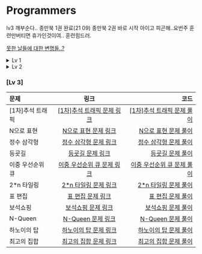 # Programmers







lv3 깨부순다..
종만북 1권 완료(21 09)
종만북 2권 바로 시작
아이고 피곤해..요번주 훈련만버티면 휴가인것이여..
훈련힘드러.
</p>

[못한 날들에 대한 변명들..?](https://github.com/Eunno-An/Programmers/blob/main/%EB%AA%BB%ED%95%9C%20%EB%82%A0%EB%93%A4...!)

<details>
<summary>Lv 1</summary>
<div markdown="1">

### [Lv 1]
|문제|링크|코드| 
|:---|:---:|---:| 
|체육복|[체육복 문제 링크](https://programmers.co.kr/learn/courses/30/lessons/42862)|[체육복 문제 풀이](https://github.com/Eunno-An/Programmers/blob/main/Lv1/%EC%B2%B4%EC%9C%A1%EB%B3%B5.cpp)| 
|완주하지 못한 선수|[완주하지 못한 선수 문제 링크](https://programmers.co.kr/learn/courses/30/lessons/42576)|[완주하지 못한 선수 문제 풀이](https://github.com/Eunno-An/Programmers/blob/main/Lv1/%EC%99%84%EC%A3%BC%ED%95%98%EC%A7%80%20%EB%AA%BB%ED%95%9C%20%EC%84%A0%EC%88%98.cpp)|
|크레인 인형뽑기 게임|[크레인 인형뽑기 게임 문제 링크](https://programmers.co.kr/learn/courses/30/lessons/64061)|[크레인 인형뽑기 게임 문제 풀이](https://github.com/Eunno-An/Programmers/blob/main/Lv1/%ED%81%AC%EB%A0%88%EC%9D%B8%20%EC%9D%B8%ED%98%95%EB%BD%91%EA%B8%B0%20%EA%B2%8C%EC%9E%84.cpp)| 
|내적|[내적 문제 링크](https://programmers.co.kr/learn/courses/30/lessons/70128?language=cpp)|[체육복 문제 풀이](https://github.com/Eunno-An/Programmers/blob/main/Lv1/%EB%82%B4%EC%A0%81.cpp)| 
|모의고사|[모의고사 문제 링크](https://programmers.co.kr/learn/courses/30/lessons/42840)|[모의고사 문제 풀이](https://github.com/Eunno-An/Programmers/blob/main/Lv1/%EB%AA%A8%EC%9D%98%EA%B3%A0%EC%82%AC.cpp)| 
|폰켓몬|[폰켓몬 문제 링크](https://programmers.co.kr/learn/courses/30/lessons/1845)|[폰켓몬 문제 풀이](https://github.com/Eunno-An/Programmers/blob/main/Lv1/%ED%8F%B0%EC%BC%93%EB%AA%AC.cpp)| 
|소수 만들기|[소수 만들기 문제 링크](https://programmers.co.kr/learn/courses/30/lessons/12977)|[소수 만들기 문제 풀이](https://github.com/Eunno-An/Programmers/blob/main/Lv1/%EC%86%8C%EC%88%98%20%EB%A7%8C%EB%93%A4%EA%B8%B0.cpp)| 
|로또의 최고 순위와 최저 순위|[로또의 최고 순위와 최저 순위 문제 링크](https://programmers.co.kr/learn/courses/30/lessons/77484)|[로또의 최고 순위와 최저 순위 문제 풀이](https://github.com/Eunno-An/Programmers/blob/main/Lv1/%EB%A1%9C%EB%98%90%EC%9D%98%20%EC%B5%9C%EA%B3%A0%20%EC%88%9C%EC%9C%84%EC%99%80%20%EC%B5%9C%EC%A0%80%20%EC%88%9C%EC%9C%84.cpp)| 
|음양 더하기|[음양 더하기 문제 링크](https://programmers.co.kr/learn/courses/30/lessons/76501)|[음양 더하기 문제 풀이](https://github.com/Eunno-An/Programmers/blob/main/Lv1/%EC%9D%8C%EC%96%91%20%EB%8D%94%ED%95%98%EA%B8%B0.cpp)| 
|신규 아이디 추천|[신규 아이디 추천 문제 링크](https://programmers.co.kr/learn/courses/30/lessons/72410)|[신규 아이디 추천 문제 풀이](https://github.com/Eunno-An/Programmers/blob/main/Lv1/%EC%8B%A0%EA%B7%9C%20%EC%95%84%EC%9D%B4%EB%94%94%20%EC%B6%94%EC%B2%9C.cpp)| 
|K번째 수|[K번째 수 문제 링크](https://programmers.co.kr/learn/courses/30/lessons/42748)|[K번째 수 문제 풀이](https://github.com/Eunno-An/Programmers/blob/main/Lv1/K%EB%B2%88%EC%A7%B8%20%EC%88%98.cpp)| 
|키패드 누르기|[키패드 누르기 문제 링크](https://programmers.co.kr/learn/courses/30/lessons/67256)|[키패드 누르기 문제 풀이](https://github.com/Eunno-An/Programmers/blob/main/Lv1/%ED%82%A4%ED%8C%A8%EB%93%9C%20%EB%88%84%EB%A5%B4%EA%B8%B0.cpp)|
|예산|[예산 문제 링크](https://programmers.co.kr/learn/courses/30/lessons/12982)|[키패드 누르기 문제 풀이](https://github.com/Eunno-An/Programmers/blob/main/Lv1/%EC%98%88%EC%82%B0.cpp)|
|약수의 개수와 덧셈|[약수의 개수와 덧셈 문제 링크](https://programmers.co.kr/learn/courses/30/lessons/77884?language=cpp)|[약수의 개수와 덧셈 문제 풀이](https://github.com/Eunno-An/Programmers/blob/main/Lv1/%EC%95%BD%EC%88%98%EC%9D%98%20%EA%B0%9C%EC%88%98%EC%99%80%20%EB%8D%A7%EC%85%88.cpp)|
|3진법 뒤집기|[3진법 뒤집기 문제 링크](https://programmers.co.kr/learn/courses/30/lessons/68935)|[3진법 뒤집기 문제 풀이](https://github.com/Eunno-An/Programmers/blob/main/Lv1/3%EC%A7%84%EB%B2%95%20%EB%92%A4%EC%A7%91%EA%B8%B0.cpp)|
|실패율|[실패율 문제 링크](https://programmers.co.kr/learn/courses/30/lessons/42889)|[실패율 문제 풀이](https://github.com/Eunno-An/Programmers/blob/main/Lv1/%EC%8B%A4%ED%8C%A8%EC%9C%A8.cpp)|
|두 개 뽑아서 더하기|[두 개 뽑아서 더하기 문제 링크](https://programmers.co.kr/learn/courses/30/lessons/68644?language=cpp)|[두 개 뽑아서 더하기 문제 풀이](https://github.com/Eunno-An/Programmers/blob/main/Lv1/%EB%91%90%20%EA%B0%9C%20%EB%BD%91%EC%95%84%EC%84%9C%20%EB%8D%94%ED%95%98%EA%B8%B0.cpp)|
|가운데 글자 가져오기|[가운데 글자 가져오기 문제 링크](https://programmers.co.kr/learn/courses/30/lessons/12903)|[가운데 글자 가져오기 문제 풀이](https://github.com/Eunno-An/Programmers/blob/main/Lv1/%EA%B0%80%EC%9A%B4%EB%8D%B0%20%EA%B8%80%EC%9E%90%20%EA%B0%80%EC%A0%B8%EC%98%A4%EA%B8%B0.cpp)|
|다트 게임|[다트 게임 문제 링크](https://programmers.co.kr/learn/courses/30/lessons/17682)|[다트 게임 문제 풀이](https://github.com/Eunno-An/Programmers/blob/main/Lv1/%EB%8B%A4%ED%8A%B8%20%EA%B2%8C%EC%9E%84.cpp)|
|같은 숫자는 싫어|[같은 숫자는 싫어 문제 링크](https://programmers.co.kr/learn/courses/30/lessons/12906)|[같은 숫자는 싫어 문제 풀이](https://github.com/Eunno-An/Programmers/blob/main/Lv1/%EA%B0%99%EC%9D%80%20%EC%88%AB%EC%9E%90%EB%8A%94%20%EC%8B%AB%EC%96%B4.cpp)|
|나누어 떨어지는 숫자 배열|[나누어 떨어지는 숫자 배열 문제 링크](https://programmers.co.kr/learn/courses/30/lessons/12910)|[나누어 떨어지는 숫자 배열 문제 풀이](https://github.com/Eunno-An/Programmers/blob/main/Lv1/%EB%82%98%EB%88%84%EC%96%B4%20%EB%96%A8%EC%96%B4%EC%A7%80%EB%8A%94%20%EC%88%AB%EC%9E%90%20%EB%B0%B0%EC%97%B4.cpp)|
|두 정수 사이의 합|[두 정수 사이의 합 문제 링크](https://programmers.co.kr/learn/courses/30/lessons/12912)|[두 정수 사이의 합 문제 풀이](https://github.com/Eunno-An/Programmers/blob/main/Lv1/%EB%91%90%20%EC%A0%95%EC%88%98%20%EC%82%AC%EC%9D%B4%EC%9D%98%20%ED%95%A9.cpp)|
|문자열 내 마음대로 정렬하기|[문자열 내 마음대로 정렬하기 문제 링크](https://programmers.co.kr/learn/courses/30/lessons/12915)|[문자열 내 마음대로 정렬하기 문제 풀이](https://github.com/Eunno-An/Programmers/blob/main/Lv1/%EB%AC%B8%EC%9E%90%EC%97%B4%20%EB%82%B4%20%EB%A7%88%EC%9D%8C%EB%8C%80%EB%A1%9C%20%EC%A0%95%EB%A0%AC%ED%95%98%EA%B8%B0.cpp)|
|문자열 내 y와 p의 개수|[문자열 내 y와 p의 개수 문제 링크](https://programmers.co.kr/learn/courses/30/lessons/12916)|[문자열 내 y와 p의 개수 문제 풀이](https://github.com/Eunno-An/Programmers/blob/main/Lv1/%EB%AC%B8%EC%9E%90%EC%97%B4%20%EB%82%B4%20p%EC%99%80%20y%EC%9D%98%20%EA%B0%9C%EC%88%98.cpp)|
|문자열 내림차순으로 정렬하기|[문자열 내림차순으로 정렬하기 문제 링크](https://programmers.co.kr/learn/courses/30/lessons/12917)|[문자열 내림차순으로 정렬하기 문제 풀이](https://github.com/Eunno-An/Programmers/blob/main/Lv1/%EB%AC%B8%EC%9E%90%EC%97%B4%20%EB%82%B4%EB%A6%BC%EC%B0%A8%EC%88%9C%EC%9C%BC%EB%A1%9C%20%EB%B0%B0%EC%B9%98%ED%95%98%EA%B8%B0.cpp)|
|문자열 다루기 기본|[문자열 다루기 기본 문제 링크](https://programmers.co.kr/learn/courses/30/lessons/12918?language=cpp)|[문자열 다루기 기본 문제 풀이](https://github.com/Eunno-An/Programmers/blob/main/Lv1/%EB%AC%B8%EC%9E%90%EC%97%B4%20%EB%8B%A4%EB%A3%A8%EA%B8%B0%20%EA%B8%B0%EB%B3%B8.cpp)|
|서울에서 김서방 찾기|[서울에서 김서방 찾기 문제 링크](https://programmers.co.kr/learn/courses/30/lessons/12919)|[서울에서 김서방 찾기 문제 풀이](https://github.com/Eunno-An/Programmers/blob/main/Lv1/%EC%84%9C%EC%9A%B8%EC%97%90%EC%84%9C%20%EA%B9%80%EC%84%9C%EB%B0%A9%20%EC%B0%BE%EA%B8%B0.cpp)|
|소수 찾기|[소수 찾기 문제 링크](https://programmers.co.kr/learn/courses/30/lessons/12921)|[소수 찾기 문제 풀이](https://github.com/Eunno-An/Programmers/blob/main/Lv1/%EC%86%8C%EC%88%98%20%EC%B0%BE%EA%B8%B0.cpp)|
|시저 암호|[시저 암호 문제 링크](https://programmers.co.kr/learn/courses/30/lessons/12926)|[시저 암호 문제 풀이](https://github.com/Eunno-An/Programmers/tree/main/Lv1)|
|이상한 문자 만들기|[이상한 문자 만들기 문제 링크](https://programmers.co.kr/learn/courses/30/lessons/12930)|[이상한 문자 만들기 문제 풀이](https://github.com/Eunno-An/Programmers/blob/main/Lv1/%EC%9D%B4%EC%83%81%ED%95%9C%20%EB%AC%B8%EC%9E%90%20%EB%A7%8C%EB%93%A4%EA%B8%B0.cpp)|
|제일 작은 수 제거하기|[제일 작은 수 제거하기 문제 링크](https://programmers.co.kr/learn/courses/30/lessons/12935)|[제일 작은 수 제거하기 문제 풀이](https://github.com/Eunno-An/Programmers/blob/main/Lv1/%EC%A0%9C%EC%9D%BC%20%EC%9E%91%EC%9D%80%20%EC%88%98%20%EC%A0%9C%EA%B1%B0%ED%95%98%EA%B8%B0.cpp)|
|짝수와 홀수|[짝수와 홀수 문제 링크](https://programmers.co.kr/learn/courses/30/lessons/12937)|[짝수와 홀수 문제 풀이](https://github.com/Eunno-An/Programmers/blob/main/Lv1/%EC%A7%9D%EC%88%98%EC%99%80%20%ED%99%80%EC%88%98.cpp)|
|최대 공약수와 최소 공배수|[최대 공약수와 최소 공배수 문제 링크](https://programmers.co.kr/learn/courses/30/lessons/12940)|[최대 공약수와 최소 공배수 문제 풀이](https://programmers.co.kr/learn/courses/30/lessons/12940)|
</div>
</details>

<details>
<summary>Lv 2</summary>
<div markdown="1">

### [Lv 2]
|문제|링크|코드| 
|:---|:---:|---:| 
|캐시|[캐시 문제 링크](https://programmers.co.kr/learn/courses/30/lessons/17680)|[캐시 문제 풀이](https://github.com/Eunno-An/Programmers/blob/main/Lv2/%5B1%EC%B0%A8%5D%20%EC%BA%90%EC%8B%9C.cpp)| 
|짝지어 제거하기|[짝지어 제거하기 문제 링크](https://programmers.co.kr/learn/courses/30/lessons/12973)|[짝지어 제거하기 문제 풀이](https://github.com/Eunno-An/Programmers/blob/main/Lv2/%EC%A7%9D%EC%A7%80%EC%96%B4%20%EC%A0%9C%EA%B1%B0%ED%95%98%EA%B8%B0.cpp)| 
|단체 사진 찍기|[단체 사진 찍기 문제 링크](https://programmers.co.kr/learn/courses/30/lessons/1835)|[단체 사진 찍기 문제 풀이](https://github.com/Eunno-An/Programmers/blob/main/Lv2/%EB%8B%A8%EC%B2%B4%20%EC%82%AC%EC%A7%84%20%EC%B0%8D%EA%B8%B0.cpp)| 
|뉴스 클러스터링|[뉴스 클러스터링 문제 링크](https://programmers.co.kr/learn/courses/30/lessons/17677)|[뉴스 클러스터링 문제 풀이](https://github.com/Eunno-An/Programmers/blob/main/Lv2/%5B1%EC%B0%A8%5D%EB%89%B4%EC%8A%A4%20%ED%81%B4%EB%9F%AC%EC%8A%A4%ED%84%B0%EB%A7%81.cpp)| 
|더 맵게|[더 맵게 문제 링크](https://programmers.co.kr/learn/courses/30/lessons/42626)|[더 맵게 문제 풀이](https://github.com/Eunno-An/Programmers/blob/main/Lv2/%EB%8D%94%20%EB%A7%B5%EA%B2%8C.cpp)| 
|오픈채팅방|[오픈채팅방 문제 링크](https://programmers.co.kr/learn/courses/30/lessons/42888)|[오픈채팅방 문제 풀이](https://github.com/Eunno-An/Programmers/blob/main/Lv2/%EC%98%A4%ED%94%88%EC%B1%84%ED%8C%85%EB%B0%A9.cpp)|
|타겟 넘버|[타겟 넘버 문제 링크](https://programmers.co.kr/learn/courses/30/lessons/43165)|[타겟 넘버 문제 풀이](https://github.com/Eunno-An/Programmers/blob/main/Lv2/%ED%83%80%EA%B2%9F%20%EB%84%98%EB%B2%84.cpp)|
|멀쩡한 사각형|[멀쩡한 사각형 문제 링크](https://programmers.co.kr/learn/courses/30/lessons/62048)|[타겟 넘버 문제 풀이](https://github.com/Eunno-An/Programmers/blob/main/Lv2/%ED%83%80%EA%B2%9F%20%EB%84%98%EB%B2%84.cpp)|
|문자열 압축|[문자열 압축 문제 링크](https://programmers.co.kr/learn/courses/30/lessons/60057)|[문자열 압축 문제 풀이](https://github.com/Eunno-An/Programmers/blob/main/Lv2/%EB%AC%B8%EC%9E%90%EC%97%B4%20%EC%95%95%EC%B6%95.cpp)|
|카카오 프렌즈 컬러링북|[카카오 프렌즈 컬러링북 문제 링크](https://programmers.co.kr/learn/courses/30/lessons/1829)|[카카오 프렌즈 컬러링북 문제 풀이](https://github.com/Eunno-An/Programmers/blob/main/Lv2/%EC%B9%B4%EC%B9%B4%EC%98%A4%ED%94%84%EB%A0%8C%EC%A6%88%20%EC%BB%AC%EB%9F%AC%EB%A7%81%EB%B6%81.cpp)|
|기능 개발|[기능 개발 문제 링크](https://programmers.co.kr/learn/courses/30/lessons/42586)|[기능 개발 문제 풀이](https://github.com/Eunno-An/Programmers/blob/main/Lv2/%EA%B8%B0%EB%8A%A5%20%EA%B0%9C%EB%B0%9C.cpp)|
|게임 맵 최단거리|[게임 맵 최단거리 문제 링크](https://programmers.co.kr/learn/courses/30/lessons/1844)|[게임 맵 최단거리 문제 풀이](https://github.com/Eunno-An/Programmers/blob/main/Lv2/%EA%B2%8C%EC%9E%84%20%EB%A7%B5%20%EC%B5%9C%EB%8B%A8%EA%B1%B0%EB%A6%AC.cpp)|
|수식 최대화|[수식 최대화 문제 링크](https://programmers.co.kr/learn/courses/30/lessons/67257#)|[수식 최대화 문제 풀이](https://github.com/Eunno-An/Programmers/blob/main/Lv2/%E2%98%85%EC%88%98%EC%8B%9D%20%EC%B5%9C%EB%8C%80%ED%99%94.cpp)|
|메뉴 리뉴얼|[메뉴 리뉴얼 문제 링크](https://programmers.co.kr/learn/courses/30/lessons/72411)|[메뉴 리뉴얼 문제 풀이](https://github.com/Eunno-An/Programmers/blob/main/Lv2/%E2%98%85%EB%A9%94%EB%89%B4%20%EB%A6%AC%EB%89%B4%EC%96%BC.cpp)|
|프린터|[프린터 문제 링크](https://programmers.co.kr/learn/courses/30/lessons/42587)|[프린터 문제 풀이](https://github.com/Eunno-An/Programmers/blob/main/Lv2/%ED%94%84%EB%A6%B0%ED%84%B0.cpp)|
|거리두기 확인하기|[거리두기 확인하기 문제 링크](https://programmers.co.kr/learn/courses/30/lessons/81302?language=cpp)|[거리두기 확인하기 문제 풀이](https://github.com/Eunno-An/Programmers/blob/main/Lv2/%EA%B1%B0%EB%A6%AC%EB%91%90%EA%B8%B0%20%ED%99%95%EC%9D%B8%ED%95%98%EA%B8%B0.cpp)|
|괄호 변환|[괄호 변환 문제 링크](https://programmers.co.kr/learn/courses/30/lessons/60058p)|[괄호 변환 문제 풀이](https://github.com/Eunno-An/Programmers/tree/main/Lv2)|
|괄호 회전하기|[괄호 회전하기 문제 링크](https://programmers.co.kr/learn/courses/30/lessons/76502?language=cpp)|[괄호 회전하기 문제 풀이](https://github.com/Eunno-An/Programmers/blob/main/Lv2/%EA%B4%84%ED%98%B8%20%ED%9A%8C%EC%A0%84%ED%95%98%EA%B8%B0.cpp)|
|배달|[배달 문제 링크](https://programmers.co.kr/learn/courses/30/lessons/12978 )|[배달 문제 풀이](https://github.com/Eunno-An/Programmers/blob/main/Lv2/%EB%B0%B0%EB%8B%AC.cpp)|
|큰 수 만들기|[큰 수 만들기 문제 링크](https://programmers.co.kr/learn/courses/30/lessons/42883)|[큰 수 만들기 문제 풀이](https://github.com/Eunno-An/Programmers/blob/main/Lv2/%E2%98%85%ED%81%B0%20%EC%88%98%20%EB%A7%8C%EB%93%A4%EA%B8%B0.cpp)|
|H-index|[H-index 문제 링크](https://programmers.co.kr/learn/courses/30/lessons/42747#)|[H-index 문제 풀이](https://github.com/Eunno-An/Programmers/blob/main/Lv2/H-index.cpp)|
|순위 검색|[순위 검색 문제 링크](https://programmers.co.kr/learn/courses/30/lessons/72412#qna)|[순위 검색 문제 풀이](https://github.com/Eunno-An/Programmers/blob/main/Lv2/%E2%98%85%E2%98%85%EC%88%9C%EC%9C%84%20%EA%B2%80%EC%83%89.cpp)|
|가장 큰 수|[가장 큰 수 문제 링크](https://programmers.co.kr/learn/courses/30/lessons/42746?language=cpp#)|[가장 큰 수 문제 풀이](https://github.com/Eunno-An/Programmers/blob/main/Lv2/%E2%98%85%EA%B0%80%EC%9E%A5%20%ED%81%B0%20%EC%88%98.cpp)|
|영어 끝말잇기|[영어 끝말잇기 문제 링크](https://programmers.co.kr/learn/courses/30/lessons/12981)|[영어 끝말잇기 문제 풀이](https://github.com/Eunno-An/Programmers/tree/main/Lv2)|
|구명보트|[구명보트 문제 링크](https://programmers.co.kr/learn/courses/30/lessons/42885#)|[구명보트 문제 풀이](https://github.com/Eunno-An/Programmers/blob/main/Lv2/%EA%B5%AC%EB%AA%85%EB%B3%B4%ED%8A%B8.cpp)|
|2개 이하로 다른 비트|[2개 이하로 다른 비트 문제 링크](https://programmers.co.kr/learn/courses/30/lessons/77885)|[2개 이하로 다른 비트 문제 풀이](https://github.com/Eunno-An/Programmers/blob/main/Lv2/%E2%98%85%E2%98%852%EA%B0%9C%20%EC%9D%B4%ED%95%98%EB%A1%9C%20%EB%8B%A4%EB%A5%B8%20%EB%B9%84%ED%8A%B8.cpp)|
|프렌즈 4블록|[프렌즈 4블록 문제 링크](https://programmers.co.kr/learn/courses/30/lessons/17679)|[프렌즈 4블록 문제 풀이](https://github.com/Eunno-An/Programmers/blob/main/Lv2/%5B1%EC%B0%A8%5D%ED%94%84%EB%A0%8C%EC%A6%88%204%EB%B8%94%EB%A1%9D.cpp)|
|주식 가격|[주식 가격 문제 링크](https://programmers.co.kr/learn/courses/30/lessons/42584)|[주식 가격 문제 풀이](https://github.com/Eunno-An/Programmers/blob/main/Lv2/%EC%A3%BC%EC%8B%9D%EA%B0%80%EA%B2%A9.cpp)|
|점프와 순간 이동|[점프와 순간 이동 문제 링크](https://programmers.co.kr/learn/courses/30/lessons/12980)|[점프와 순간 이동 문제 풀이](https://github.com/Eunno-An/Programmers/blob/main/Lv2/%EC%A0%90%ED%94%84%EC%99%80%20%EC%88%9C%EA%B0%84%20%EC%9D%B4%EB%8F%99.cpp)|
|이진 변환 반복하기|[이진 변환 반복하기 문제 링크](https://programmers.co.kr/learn/courses/30/lessons/70129)|[이진 변환 반복하기 문제 풀이](https://github.com/Eunno-An/Programmers/blob/main/Lv2/%EC%9D%B4%EC%A7%84%20%EB%B3%80%ED%99%98%20%EB%B0%98%EB%B3%B5%ED%95%98%EA%B8%B0.cpp)|
|스킬 트리|[스킬 트리 문제 링크](https://programmers.co.kr/learn/courses/30/lessons/49993?language=cpp)|[스킬 트리 문제 풀이](https://github.com/Eunno-An/Programmers/blob/main/Lv2/%EC%8A%A4%ED%82%AC%20%ED%8A%B8%EB%A6%AC.cpp)|
|쿼드 압축 후 개수 세기|[쿼드 압축 후 개수 세기 문제 링크](https://programmers.co.kr/learn/courses/30/lessons/68936)|[쿼드 압축 후 개수 세기 문제 풀이](https://github.com/Eunno-An/Programmers/blob/main/Lv2/%EC%BF%BC%EB%93%9C%EC%95%95%EC%B6%95%20%ED%9B%84%20%EA%B0%9C%EC%88%98%20%EC%84%B8%EA%B8%B0.cpp)|
|방문 길이|[방문 길이 문제 링크](https://programmers.co.kr/learn/courses/30/lessons/49994)|[방문 길이 문제 풀이](https://github.com/Eunno-An/Programmers/blob/main/Lv2/%E2%98%85%EB%B0%A9%EB%AC%B8%20%EA%B8%B8%EC%9D%B4.cpp)|
|가장 큰 정사각형|[가장 큰 정사각형 문제 링크](https://programmers.co.kr/learn/courses/30/lessons/12905)|[가장 큰 정사각형 문제 풀이](https://github.com/Eunno-An/Programmers/blob/main/Lv2/%E2%98%85%EA%B0%80%EC%9E%A5%20%ED%81%B0%20%EC%A0%95%EC%82%AC%EA%B0%81%ED%98%95.cpp)|
|[3차]파일명 정렬|[[3차]파일명 정렬 문제 링크](https://programmers.co.kr/learn/courses/30/lessons/17686#)|[[3차]파일명 정렬 문제 풀이](https://github.com/Eunno-An/Programmers/blob/main/Lv2/%E2%98%85%5B3%EC%B0%A8%5D%ED%8C%8C%EC%9D%BC%EB%AA%85%20%EC%A0%95%EB%A0%AC.cpp)|
|[3차]n진수 게임|[[3차]n진수 게임 문제 링크](https://programmers.co.kr/learn/courses/30/lessons/17687)|[[3차]n진수 게임 문제 풀이](https://github.com/Eunno-An/Programmers/blob/main/Lv2/%5B3%EC%B0%A8%5D%20n%EC%A7%84%EC%88%98%20%EA%B2%8C%EC%9E%84.cpp)|
|다음 큰 숫자|[다음 큰 숫자 문제 링크](https://programmers.co.kr/learn/courses/30/lessons/12911)|[다음 큰 숫자 문제 풀이](https://github.com/Eunno-An/Programmers/blob/main/Lv2/%EB%8B%A4%EC%9D%8C%20%ED%81%B0%20%EC%88%AB%EC%9E%90.cpp)|
|땅따먹기|[땅따먹기 문제 링크](https://programmers.co.kr/learn/courses/30/lessons/12913)|[땅따먹기 문제 풀이](https://github.com/Eunno-An/Programmers/blob/main/Lv2/%EB%95%85%EB%94%B0%EB%A8%B9%EA%B8%B0.cpp)|
|JadenCase|[JadenCase 문제 링크](https://programmers.co.kr/learn/courses/30/lessons/12951#)|[JadenCase 문제 풀이](https://github.com/Eunno-An/Programmers/blob/main/Lv2/JadenCase.cpp)|
|소수 찾기|[소수 찾기 문제 링크](https://programmers.co.kr/learn/courses/30/lessons/42839#)|[소수 찾기 문제 풀이](https://github.com/Eunno-An/Programmers/blob/main/Lv2/%EC%86%8C%EC%88%98%20%EC%B0%BE%EA%B8%B0.cpp)|
|조이 스틱|[조이 스틱 문제 링크](https://programmers.co.kr/learn/courses/30/lessons/42860#)|[조이 스틱 문제 풀이](https://github.com/Eunno-An/Programmers/blob/main/Lv2/%E2%98%85%EC%A1%B0%EC%9D%B4%EC%8A%A4%ED%8B%B1.cpp)|
|후보키|[후보키 문제 링크](https://programmers.co.kr/learn/courses/30/lessons/42890)|[후보키 문제 풀이](https://github.com/Eunno-An/Programmers/blob/main/Lv2/%E2%98%85%ED%9B%84%EB%B3%B4%ED%82%A4.cpp)|
|다리를 지나는 트럭|[다리를 지나는 트럭 문제 링크](https://programmers.co.kr/learn/courses/30/lessons/42583)|[다리를 지나는 트럭 문제 풀이](https://github.com/Eunno-An/Programmers/tree/main/Lv2)|
|숫자의 표현|[숫자의 표현 문제 링크](https://programmers.co.kr/learn/courses/30/lessons/12924)|[숫자의 표현 문제 풀이](https://github.com/Eunno-An/Programmers/blob/main/Lv2/%EC%88%AB%EC%9E%90%EC%9D%98%20%ED%91%9C%ED%98%84.cpp)|
|예상 대진표|[예상 대진표 문제 링크](https://programmers.co.kr/learn/courses/30/lessons/12985#)|[예상 대진표 문제 풀이](https://github.com/Eunno-An/Programmers/tree/main/Lv2)|


</div>
</details>


### [Lv 3]
|문제|링크|코드| 
|:---|:---:|---:| 
|[1차]추석 트래픽|[[1차]추석 트래픽 문제 링크](https://programmers.co.kr/learn/courses/30/lessons/17676)|[[1차]추석 트래픽 문제 풀이](https://github.com/Eunno-An/Programmers/blob/main/Lv3/%5B1%EC%B0%A8%5D%20%EC%B6%94%EC%84%9D%20%ED%8A%B8%EB%9E%98%ED%94%BD.cpp)|
|N으로 표현|[N으로 표현 문제 링크](https://programmers.co.kr/learn/courses/30/lessons/42895)|[N으로 표현 문제 풀이](https://github.com/Eunno-An/Programmers/blob/main/Lv3/%E2%98%85%E2%98%85N%EC%9C%BC%EB%A1%9C%20%ED%91%9C%ED%98%84.cpp)|
|정수 삼각형|[정수 삼각형 문제 링크](https://programmers.co.kr/learn/courses/30/lessons/43105)|[정수 삼각형 문제 풀이](https://github.com/Eunno-An/Programmers/blob/main/Lv3/%E2%98%85%EC%A0%95%EC%88%98%20%EC%82%BC%EA%B0%81%ED%98%95.cpp)|
|등굣길|[등굣길 문제 링크](https://programmers.co.kr/learn/courses/30/lessons/42898)|[등굣길 문제 풀이](https://github.com/Eunno-An/Programmers/blob/main/Lv3/%E2%98%85%EB%93%B1%EA%B5%A3%EA%B8%B8.cpp)|
|이중 우선순위 큐|[이중 우선순위 큐 문제 링크](https://programmers.co.kr/learn/courses/30/lessons/42628#)|[이중 우선순위 큐 문제 풀이](https://github.com/Eunno-An/Programmers/blob/main/Lv3/%E2%98%85%EC%9D%B4%EC%A4%91%20%EC%9A%B0%EC%84%A0%EC%88%9C%EC%9C%84%20%ED%81%90.cpp)|
|2*n 타일링|[2*n 타일링 문제 링크](https://programmers.co.kr/learn/courses/30/lessons/12900)|[2*n 타일링 문제 풀이](https://github.com/Eunno-An/Programmers/blob/main/Lv3/%E2%98%852*n%20%ED%83%80%EC%9D%BC%EB%A7%81.cpp)|
|표 편집|[표 편집 문제 링크](https://programmers.co.kr/learn/courses/30/lessons/81303)|[표 편집 문제 풀이](https://github.com/Eunno-An/Programmers/blob/main/Lv3/%E2%98%85%E2%98%85%E2%98%85%ED%91%9C%20%ED%8E%B8%EC%A7%91.cpp)|
|보석쇼핑|[보석쇼핑 문제 링크](https://programmers.co.kr/learn/courses/30/lessons/67258)|[보석쇼핑 문제 풀이](https://github.com/Eunno-An/Programmers/blob/main/Lv3/%E2%98%85%E2%98%85%EB%B3%B4%EC%84%9D%20%EC%87%BC%ED%95%91.cpp)|
|N-Queen|[N-Queen 문제 링크](https://programmers.co.kr/learn/courses/30/lessons/12952)|[N-Queen 문제 풀이](https://github.com/Eunno-An/Programmers/blob/main/Lv3/N-Queen.cpp)|
|하노이의 탑|[하노이의 탑 문제 링크](https://programmers.co.kr/learn/courses/30/lessons/12946#)|[하노이의 탑 문제 풀이](https://github.com/Eunno-An/Programmers/blob/main/Lv3/(%EC%A7%84%ED%96%89%EC%A4%91)%ED%95%98%EB%85%B8%EC%9D%B4%EC%9D%98%20%ED%83%91.cpp)|
|최고의 집합|[최고의 집합 문제 링크](https://programmers.co.kr/learn/courses/30/lessons/12938#)|[최고의 집합 문제 풀이](https://github.com/Eunno-An/Programmers/blob/main/Lv3/%E2%98%85%EC%B5%9C%EA%B3%A0%EC%9D%98%20%EC%A7%91%ED%95%A9.cpp)|
